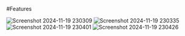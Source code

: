 #Features


![Screenshot 2024-11-19 230309](https://github.com/user-attachments/assets/36f6449b-1c6a-42c7-b09a-70b3f34c06ee)
![Screenshot 2024-11-19 230335](https://github.com/user-attachments/assets/5233ec2e-f2c5-4fba-a67b-b6f6c2e0599d)
![Screenshot 2024-11-19 230401](https://github.com/user-attachments/assets/2f648306-fc41-4e6b-86ec-363a0e2bc705)
![Screenshot 2024-11-19 230426](https://github.com/user-attachments/assets/e91480a5-a4ac-4ed4-a6bf-ed58feacb8de)

 
 
